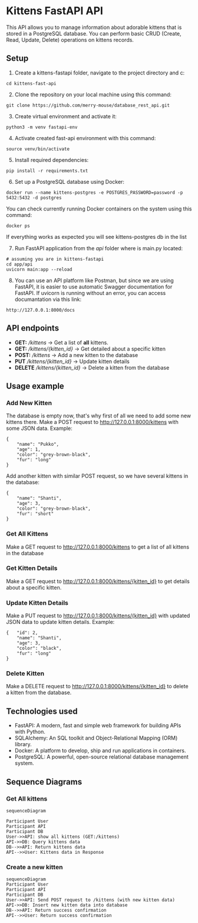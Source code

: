 # Kittens FastAPI API

This API allows you to manage information about adorable kittens that is stored in a PostgreSQL database. You can perform basic CRUD (Create, Read, Update, Delete) operations on kittens records.

## Setup

1. Create a kittens-fastapi folder, navigate to the project directory and c:

```
cd kittens-fast-api
```

2. Clone the repository on your local machine using this command:

```
git clone https://github.com/merry-mouse/database_rest_api.git
```

3. Create virtual environment and activate it:

```
python3 -m venv fastapi-env
```

4. Activate created fast-api environment with this command:

```
source venv/bin/activate
```

5. Install required dependencies:

```
pip install -r requirements.txt
```

6. Set up a PostgreSQL database using Docker:

```
docker run --name kittens-postgres -e POSTGRES_PASSWORD=password -p 5432:5432 -d postgres
```

You can check currently running Docker containers on the system using this command:

```
docker ps
```

If everything works as expected you will see kittens-postgres db in the list

7. Run FastAPI application from the _api_ folder where is main.py located:

```
# assuming you are in kittens-fastapi
cd app/api
uvicorn main:app --reload
```

8. You can use an API platform like Postman, but since we are using FastAPI, it is easier to use automatic Swagger documentation for FastAPI. If uvicorn is running without an error, you can access documantation via this link:

```
http://127.0.0.1:8000/docs
```

## API endpoints

- **GET:** _/kittens_ -> Get a list of **all** kittens.
- **GET:** _/kittens/{kitten_id}_ -> Get detailed about a specific kitten
- **POST:** _/kittens_ -> Add a new kitten to the database
- **PUT** _/kittens/{kitten_id}_ -> Update kitten details
- **DELETE** _/kittens/{kitten_id}_ -> Delete a kitten from the database

## Usage example

### Add New Kitten

The database is empty now, that's why first of all we need to add some new kittens there.
Make a POST request to http://127.0.0.1:8000/kittens with some JSON data.
Example:

```
{
    "name": "Pukko",
    "age": 1,
    "color": "grey-brown-black",
    "fur": "long"
}
```

Add another kitten with similar POST request, so we have several kittens in the database:

```
{
    "name": "Shanti",
    "age": 3,
    "color": "grey-brown-black",
    "fur": "short"
}
```

### Get All Kittens

Make a GET request to http://127.0.0.1:8000/kittens to get a list of all kittens in the database

### Get Kitten Details

Make a GET request to http://127.0.0.1:8000/kittens/{kitten_id} to get details about a specific kitten.

### Update Kitten Details

Make a PUT request to http://127.0.0.1:8000/kittens/{kitten_id} with updated JSON data to update kitten details.
Example:

```
{   "id": 2,
    "name": "Shanti",
    "age": 3,
    "color": "black",
    "fur": "long"
}
```

### Delete Kitten

Make a DELETE request to http://127.0.0.1:8000/kittens/{kitten_id} to delete a kitten from the database.

## Technologies used

- FastAPI: A modern, fast and simple web framework for building APIs with Python.
- SQLAlchemy: An SQL toolkit and Object-Relational Mapping (ORM) library.
- Docker: A platform to develop, ship and run applications in containers.
- PostgreSQL: A powerful, open-source relational database management system.

## Sequence Diagrams

### Get All kittens

```mermaid
sequenceDiagram

Participant User
Participant API
Participant DB
User->>API: show all kittens (GET:/kittens)
API->>DB: Query kittens data
DB-->>API: Return kittens data
API-->>User: Kittens data in Response
```

### Create a new kitten

```mermaid
sequenceDiagram
Participant User
Participant API
Participant DB
User->>API: Send POST request to /kittens (with new kitten data)
API->>DB: Insert new kitten data into database
DB-->>API: Return success confirmation
API-->>User: Return success confirmation
```
